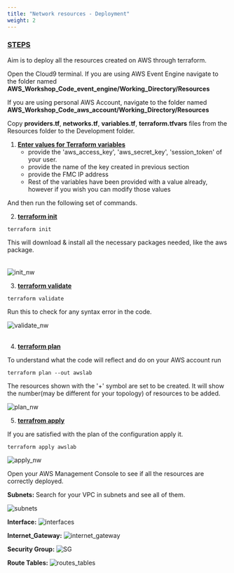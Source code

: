 ```yaml
---
title: "Network resources - Deployment"
weight: 2
---
```


### <ins>**STEPS**</ins>
Aim is to deploy all the resources created on AWS through terraform. 

Open the Cloud9 terminal.
If you are using AWS Event Engine navigate to the folder named **AWS_Workshop_Code_event_engine/Working_Directory/Resources**

If you are using personal AWS Account, navigate to the folder named **AWS_Workshop_Code_aws_account/Working_Directory/Resources**

Copy **providers.tf**, **networks.tf**, **variables.tf**, **terraform.tfvars** files from the Resources folder to the Development folder.

1. **<ins>Enter values for Terraform variables</ins>**
   - provide the 'aws_access_key', 'aws_secret_key', 'session_token' of your user.
   - provide the name of the key created in previous section
   - provide the FMC IP address
   - Rest of the variables have been provided with a value already, however if you wish you can modify those values

And then run the following set of commands.

2. **<ins>terraform init</ins>**

```console
terraform init
```

This will download & install all the necessary packages needed, like the aws package. 
<br>  
<br>
   ![init_nw](/static/Images/setup_network_resources/INIT_NW.png)
<br> 

3. **<ins>terraform validate</ins>**

```console
terraform validate
``` 

Run this to check for any syntax error in the code.

![validate_nw](/static/Images/setup_network_resources/VALIDATE_NW.png)  
<br>  

4. **<ins>terraform plan</ins>**

To understand what the code will reflect and do on your AWS account run 
```console
terraform plan --out awslab
``` 
The resources shown with the '+' symbol are set to be created. It will show the number(may be different for your topology) of resources to be added.

![plan_nw](/static/Images/setup_network_resources/PLAN_NW.png)

5. **<ins>terrafrom apply</ins>**

If you are satisfied with the plan of the configuration apply it.

```console
terraform apply awslab
```

![apply_nw](/static/Images/setup_network_resources/APPLY_NW.png)

Open your AWS Management Console to see if all the resources are correctly deployed. 

**Subnets:** 
Search for your VPC in subnets and see all of them.
<br>
 

![subnets](/static/Images/setup_network_resources/subnets.jpeg)

**Interface:** 
![interfaces](/static/Images/setup_network_resources/network_interfaces.jpeg)

**Internet_Gateway:**
 ![internet_gateway](/static/Images/setup_network_resources/igw.jpeg)
 
**Security Group:**
![SG](/static/Images/setup_network_resources/security_groups.jpeg)

**Route Tables:** 
![routes_tables](/static/Images/setup_network_resources/routetables.jpeg)

